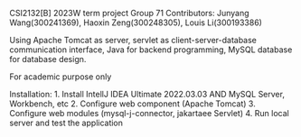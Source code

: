 CSI2132[B] 2023W term project
Group 71
Contributors: Junyang Wang(300241369), Haoxin Zeng(300248305), Louis Li(300193386)

Using Apache Tomcat as server, servlet as client-server-database communication interface, Java for backend programming, MySQL database for database design.

For academic purpose only

Installation:
    1. Install IntellJ IDEA Ultimate 2022.03.03 AND MySQL Server, Workbench, etc
    2. Configure web component (Apache Tomcat)
    3. Configure web modules (mysql-j-connector, jakartaee Servlet)
    4. Run local server and test the application